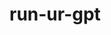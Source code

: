 # run-ur-gpt
<!-- Create a React Frontend: Develop a user-friendly chat interface using React where users can input their messages and receive responses from the AI model.

Integrate AI Model: Use the provided example Python file to communicate with the AI model. Messages from the frontend should be sent to the AI model, and the responses should be displayed back to the user in the chat interface.

Implement Message Limit and Login System: Limit the number of messages a user can send to 25. Optionally, you can implement a simple login system to track users' messages.

Bonus Points - Incorporate Whisper STT and Silero TTS: If you want to earn brownie points, consider integrating the Whisper Speech-to-Text (STT) system for voice input and Silero Text-to-Speech (TTS) for generating AI model responses as voice output. -->
